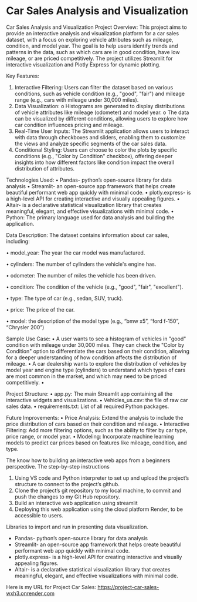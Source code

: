 # Car Sales Analysis and Visualization

Car Sales Analysis and Visualization
Project Overview:
This project aims to provide an interactive analysis and visualization platform for a car sales dataset, with a focus on exploring vehicle attributes such as mileage, condition, and model year. The goal is to help users identify trends and patterns in the data, such as which cars are in good condition, have low mileage, or are priced competitively. The project utilizes Streamlit for interactive visualization and Plotly Express for dynamic plotting.

Key Features:
1.	Interactive Filtering: Users can filter the dataset based on various conditions, such as vehicle condition (e.g., "good", "fair") and mileage range (e.g., cars with mileage under 30,000 miles).
2.	Data Visualization: 
o	Histograms are generated to display distributions of vehicle attributes like mileage (odometer) and model year.
o	The data can be visualized by different conditions, allowing users to explore how car condition influences pricing and mileage.
3.	Real-Time User Inputs: The Streamlit application allows users to interact with data through checkboxes and sliders, enabling them to customize the views and analyze specific segments of the car sales data.
4.	Conditional Styling: Users can choose to color the plots by specific conditions (e.g., "Color by Condition" checkbox), offering deeper insights into how different factors like condition impact the overall distribution of attributes.


Technologies Used:
•	Pandas- python’s open-source library for data analysis
•	Streamlit- an open-source app framework that helps create beautiful performant web app quickly with minimal code.
•	plotly.express- is a high-level API for creating interactive and visually appealing figures.
•	Altair- is a declarative statistical visualization library that creates meaningful, elegant, and effective visualizations with minimal code.
•	Python: The primary language used for data analysis and building the application.


Data Description:
The dataset contains information about car sales, including:

•	model_year: The year the car model was manufactured.

•	cylinders: The number of cylinders the vehicle's engine has.

•	odometer: The number of miles the vehicle has been driven.

•	condition: The condition of the vehicle (e.g., "good", "fair", "excellent").

•	type: The type of car (e.g., sedan, SUV, truck).

•	price: The price of the car. 

•	model: the description of the model type (e.g., “bmw x5”, “ford f-150”, “Chrysler 200”)

Sample Use Case:
•	A user wants to see a histogram of vehicles in "good" condition with mileage under 30,000 miles. 
They can check the "Color by Condition" option to differentiate the cars based on their condition, 
allowing for a deeper understanding of how condition affects the distribution of mileage.
•	A car dealership wants to explore the distribution of vehicles by model year and engine type (cylinders) to understand which types of cars are most common in the market, and which may need to be priced competitively.
•	

Project Structure:
•	app.py: The main Streamlit app containing all the interactive widgets and visualizations.
•	Vehicles_us.csv: the file of raw car sales data.
•	requirements.txt: List of all required Python packages.


Future Improvements:
•	Price Analysis: Extend the analysis to include the price distribution of cars based on their condition and mileage.
•	Interactive Filtering: Add more filtering options, such as the ability to filter by car type, price range, or model year.
•	Modeling: Incorporate machine learning models to predict car prices based on features like mileage, condition, and type.

The know how to building an interactive web apps from a beginners perspective. The step-by-step instructions

1.	Using VS code and Python interpreter to set up and upload the project’s structure to connect to the project’s github.
2.	Clone the project’s git repository to my local machine, to commit and push the changes to my Git Hub repository.
3.	Build an interactive web application using streamlit
4.	Deploying this web application using the cloud platform Render, to be accessible to users.

Libraries to import and run in presenting data visualization.
-	Pandas- python’s open-source library for data analysis
-	Streamlit- an open-source app framework that helps create beautiful performant web app quickly with minimal code.
-	plotly.express- is a high-level API for creating interactive and visually appealing figures.
-	Altair- is a declarative statistical visualization library that creates meaningful, elegant, and effective visualizations with minimal code.

Here is my URL for Project Car Sales:
https://project-car-sales-wxh3.onrender.com
